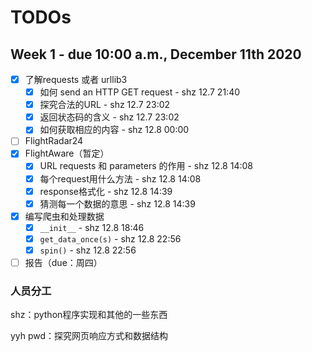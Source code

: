 # TODOs

## Week 1 - due 10:00 a.m., December 11th 2020

- [x] 了解requests 或者 urllib3
  - [x] 如何 send an HTTP GET request - shz 12.7 21:40
  - [x] 探究合法的URL - shz 12.7 23:02
  - [x] 返回状态码的含义 - shz 12.7 23:02
  - [x] 如何获取相应的内容 - shz 12.8 00:00
- [ ] FlightRadar24
- [x] FlightAware（暂定）
  - [x] URL requests 和 parameters 的作用 - shz 12.8 14:08
  - [x] 每个request用什么方法 - shz 12.8 14:08
  - [x] response格式化 - shz 12.8 14:39
  - [x] 猜测每一个数据的意思 - shz 12.8 14:39
- [x] 编写爬虫和处理数据
  - [x] ```__init__``` - shz 12.8 18:46
  - [x] ```get_data_once(s)``` - shz 12.8 22:56
  - [x] ```spin()``` - shz 12.8 22:56
- [ ] 报告（due：周四）

### 人员分工

shz：python程序实现和其他的一些东西

yyh pwd：探究网页响应方式和数据结构

